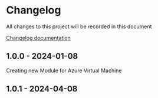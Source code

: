 # Changelog

All changes to this project will be recorded in this document

[Changelog documentation](https://keepachangelog.com/en/1.0.0/)

## 1.0.0 - 2024-01-08

Creating new Module for Azure Virtual Machine

## 1.0.1 - 2024-04-08